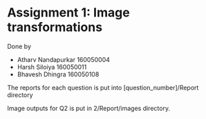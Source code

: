 # Assignment 1: Image transformations
Done by
- Atharv Nandapurkar 160050004 
- Harsh Siloiya 160050011 
- Bhavesh Dhingra 160050108

The reports for each question is put into [question_number]/Report directory

Image outputs for Q2 is put in 2/Report/images directory.
